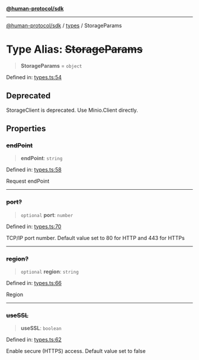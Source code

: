 [**@human-protocol/sdk**](../../README.md)

***

[@human-protocol/sdk](../../modules.md) / [types](../README.md) / StorageParams

# Type Alias: ~~StorageParams~~

> **StorageParams** = `object`

Defined in: [types.ts:54](https://github.com/humanprotocol/human-protocol/blob/e2535128eb5f5be411c1a30e3ae041b00d889adf/packages/sdk/typescript/human-protocol-sdk/src/types.ts#L54)

## Deprecated

StorageClient is deprecated. Use Minio.Client directly.

## Properties

### ~~endPoint~~

> **endPoint**: `string`

Defined in: [types.ts:58](https://github.com/humanprotocol/human-protocol/blob/e2535128eb5f5be411c1a30e3ae041b00d889adf/packages/sdk/typescript/human-protocol-sdk/src/types.ts#L58)

Request endPoint

***

### ~~port?~~

> `optional` **port**: `number`

Defined in: [types.ts:70](https://github.com/humanprotocol/human-protocol/blob/e2535128eb5f5be411c1a30e3ae041b00d889adf/packages/sdk/typescript/human-protocol-sdk/src/types.ts#L70)

TCP/IP port number. Default value set to 80 for HTTP and 443 for HTTPs

***

### ~~region?~~

> `optional` **region**: `string`

Defined in: [types.ts:66](https://github.com/humanprotocol/human-protocol/blob/e2535128eb5f5be411c1a30e3ae041b00d889adf/packages/sdk/typescript/human-protocol-sdk/src/types.ts#L66)

Region

***

### ~~useSSL~~

> **useSSL**: `boolean`

Defined in: [types.ts:62](https://github.com/humanprotocol/human-protocol/blob/e2535128eb5f5be411c1a30e3ae041b00d889adf/packages/sdk/typescript/human-protocol-sdk/src/types.ts#L62)

Enable secure (HTTPS) access. Default value set to false
